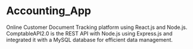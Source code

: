 # Accounting_App
Online Customer Document Tracking platform using React.js and Node.js. ComptableAPI2.0 is the REST API with Node.js using Express.js and integrated it with a MySQL database for efficient data management.
